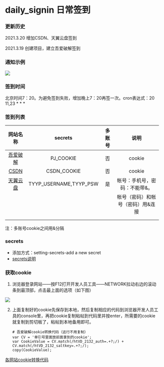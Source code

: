 # daily_signin 日常签到

### **更新历史**

2021.3.20  增加CSDN、天翼云盘签到

2021.3.19  创建项目，建立吾爱破解签到

### **通知示例**

![](https://images.gitee.com/uploads/images/2021/0319/224105_cdd105fd_7943916.png)

### 签到时间

北京时间7：20。为避免签到失败，增加晚上7：20再签一次。cron表达式：20 11,23 * * *

### **签到列表**

|                   网站名称                   |        secrets         | 多账号 |               说明                |
| :------------------------------------------: | :--------------------: | :----: | :-------------------------------: |
| [吾爱破解](https://www.52pojie.cn/forum.php) |       PJ_COOKIE        |   否   |              cookie               |
|        [CSDN](https://blog.csdn.net/)        |      CSDN_COOKIE       |   否   |              cookie               |
|      [天翼云盘](https://cloud.189.cn/)       | TYYP_USERNAME,TYYP_PSW |   是   |   帐号：手机号，密码：不能带&。   |
|                                              |                        |        | 帐号（密码）和帐号（密码）用&连接 |
|                                              |                        |        |                                   |
|                                              |                        |        |                                   |



注：多账号cookie之间用&分隔

### secrets

- 添加方式：setting-secrets-add a new secret
- [secrets说明](https://github.com/lqkxs3608/daily_signin/blob/main/secrets.md)

### **获取cookie**

1. 浏览器登录网站——按F12打开开发人员工具——NETWORK拉动右边的滚动条到最顶部，点击最上面的选项（如下图）

![](https://gitee.com/shuye72/MyActions/raw/main/icon/jd4.jpg)

2. 上面复制好的cookie先保存到本地，然后复制相应的代码到浏览器开发人员工具的console里，再把cookie复制粘帖到代码里并按enter，所需要的cookie就复制到剪切板了，粘帖到本地备用即可。

   ```
   # 吾爱破解cookie转换代码（这行不用复制）
   var CV = '单引号里面放前面拿到的cookie';
   var CookieValue = CV.match(/htVD_2132_auth=.+?;/) + CV.match(/htVD_2132_saltkey=.+?;/);
   copy(CookieValue);
   ```

[各网站cookie转换代码](https://github.com/lqkxs3608/daily_signin/blob/main/cookie.md)

